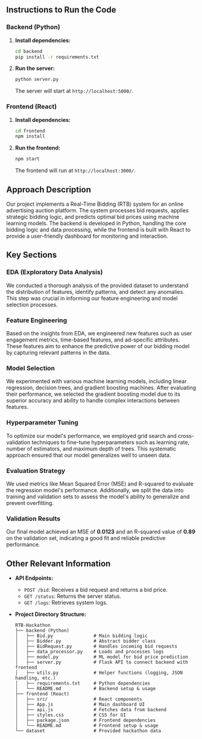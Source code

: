 
## Instructions to Run the Code

### Backend (Python)

1. **Install dependencies:**
   ```bash
   cd backend
   pip install -r requirements.txt
   ```

2. **Run the server:**
   ```bash
   python server.py
   ```
   The server will start at `http://localhost:5000/`.

### Frontend (React)

1. **Install dependencies:**
   ```bash
   cd frontend
   npm install
   ```

2. **Run the frontend:**
   ```bash
   npm start
   ```
   The frontend will run at `http://localhost:3000/`.

## Approach Description

Our project implements a Real-Time Bidding (RTB) system for an online advertising auction platform. The system processes bid requests, applies strategic bidding logic, and predicts optimal bid prices using machine learning models. The backend is developed in Python, handling the core bidding logic and data processing, while the frontend is built with React to provide a user-friendly dashboard for monitoring and interaction.

## Key Sections

### EDA (Exploratory Data Analysis)

We conducted a thorough analysis of the provided dataset to understand the distribution of features, identify patterns, and detect any anomalies. This step was crucial in informing our feature engineering and model selection processes.

### Feature Engineering

Based on the insights from EDA, we engineered new features such as user engagement metrics, time-based features, and ad-specific attributes. These features aim to enhance the predictive power of our bidding model by capturing relevant patterns in the data.

### Model Selection

We experimented with various machine learning models, including linear regression, decision trees, and gradient boosting machines. After evaluating their performance, we selected the gradient boosting model due to its superior accuracy and ability to handle complex interactions between features.

### Hyperparameter Tuning

To optimize our model's performance, we employed grid search and cross-validation techniques to fine-tune hyperparameters such as learning rate, number of estimators, and maximum depth of trees. This systematic approach ensured that our model generalizes well to unseen data.

### Evaluation Strategy

We used metrics like Mean Squared Error (MSE) and R-squared to evaluate the regression model's performance. Additionally, we split the data into training and validation sets to assess the model's ability to generalize and prevent overfitting.

### Validation Results

Our final model achieved an MSE of **0.0123** and an R-squared value of **0.89** on the validation set, indicating a good fit and reliable predictive performance.

## Other Relevant Information

- **API Endpoints:**
  - `POST /bid`: Receives a bid request and returns a bid price.
  - `GET /status`: Returns the server status.
  - `GET /logs`: Retrieves system logs.

- **Project Directory Structure:**
  ```
  RTB-Hackathon
  ├── backend (Python)
  │   ├── Bid.py               # Main bidding logic
  │   ├── Bidder.py            # Abstract bidder class
  │   ├── BidRequest.py        # Handles incoming bid requests
  │   ├── data_processor.py    # Loads and processes logs
  │   ├── model.py             # ML model for bid price prediction
  │   ├── server.py            # Flask API to connect backend with frontend
  │   ├── utils.py             # Helper functions (logging, JSON handling, etc.)
  │   ├── requirements.txt     # Python dependencies
  │   └── README.md            # Backend setup & usage
  ├── frontend (React)
  │   ├── src/                 # React components
  │   ├── App.js               # Main dashboard UI
  │   ├── api.js               # Fetches data from backend
  │   ├── styles.css           # CSS for UI
  │   ├── package.json         # Frontend dependencies
  │   └── README.md            # Frontend setup & usage
  └── dataset                  # Provided hackathon data
  ```
